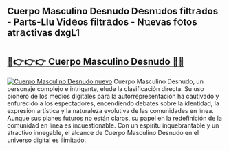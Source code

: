 ## Cuerpo Masculino Desnudo D𝚎sn𝚞dos filtr𝚊dos - Parts-LIu Vid𝚎os filtr𝚊dos - N𝚞evas f𝚘tos atr𝚊ctivas dxgL1

# <h2><a href="http://mb76fdm.tromn.icu/?c=Cuerpo+Masculino+Desnudo">🔗👉👉👉 Cuerpo Masculino Desnudo 🔗🔗</a></h2>

[![Cuerpo Masculino Desnudo nuevo](https://i.imgur.com/pEAQMta.gif)](http://mb76fdm.tromn.icu/?c=Cuerpo+Masculino+Desnudo)
Cuerpo Masculino Desnudo, un personaje complejo e intrigante, elude la clasificación directa. Su uso pionero de los medios digitales para la autorrepresentación ha cautivado y enfurecido a los espectadores, encendiendo debates sobre la identidad, la expresión artística y la naturaleza evolutiva de las comunidades en línea. Aunque sus planes futuros no están claros, su papel en la redefinición de la comunidad en línea es incuestionable. Con un espíritu inquebrantable y un atractivo innegable, el alcance de Cuerpo Masculino Desnudo en el universo digital es ilimitado.
